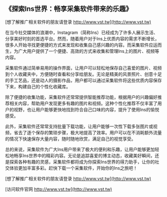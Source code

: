 ## **《探索Ins世界：畅享采集软件带来的乐趣》**

[想了解推广相关软件的朋友请登录 http://www.vst.tw](http://www.vst.tw)

在当今社交媒体的浪潮中，Instagram（简称Ins）已经成为了许多人展示生活、分享美好时刻的首选平台。然而，随着用户对于Ins上优质内容的需求不断增长，很多人开始寻找更便捷的方式来发现和收集自己感兴趣的内容。而采集软件应运而生，为广大用户提供了一个便捷、高效的方式来收集和管理Ins上的图片、视频等内容。

采集软件通过简单易用的操作界面，让用户可以轻松地保存自己喜爱的图片、视频到个人收藏夹中，方便随时查看和分享给朋友。无论是精美的风景照片、创意十足的手工艺品，还是动人的摄影作品，用户都可以通过采集软件将这些优质内容保存下来，构建自己的个性化收藏库。

除了便捷的收集功能，采集软件还常常提供智能推荐功能，根据用户的兴趣偏好推荐相关内容，帮助用户发现更多有趣的图片和视频。这种个性化推荐不仅丰富了用户的视野，也让用户能够更快地找到符合自己口味的内容，提升了使用Ins的愉悦感受。

此外，采集软件还常常支持批量下载功能，让用户能够一次性下载多张图片或视频，省去了逐个保存的繁琐步骤，极大地提高了效率。用户可以在不消耗额外流量的情况下快速保存大量内容，随时随地欣赏，满足自己的视觉享受。

总的来说，采集软件为广大Ins用户带来了极大的便利和乐趣，让用户能够更加轻松地畅享Ins世界中的精彩内容。无论是追踪喜爱的博主动态，收藏美好瞬间，还是探索各种有趣的灵感，采集软件都将成为你探索Ins世界的得力助手，让你的社交体验更加丰富多彩。赶快下载一个采集软件，开始你的Ins之旅吧！

[想了解推广相关软件的朋友请登录 http://www.vst.tw](http://www.vst.tw)


[访问软件官网 http://www.vst.tw](http://www.vst.tw)
